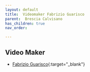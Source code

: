 ```yaml
---
layout: default
title:  Videomaker Fabrizio Guarisco
parent:  Brescia Calvisano
has_children: true
nav_order: 

---
```


## Video Maker
- [Fabrizio Guarisco](https://www.instagram.com/patty_ferrari/){:target="_blank"}

